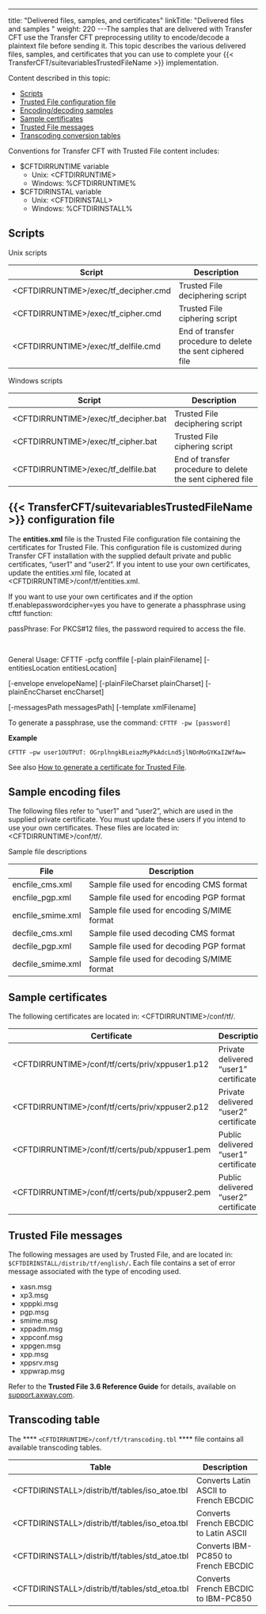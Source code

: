 ---
title: "Delivered files, samples, and certificates"
linkTitle: "Delivered files and samples "
weight: 220
---The samples that are delivered with Transfer CFT use the Transfer CFT preprocessing utility to encode/decode a plaintext file before sending it. This topic describes the various delivered files, samples, and certificates that you can use to complete your {{< TransferCFT/suitevariablesTrustedFileName  >}} implementation.

Content described in this topic:

* [Scripts](#Scripts)
* [Trusted File configuration file](#Trusted)
* [Encoding/decoding samples](#Sample)
* [Sample certificates](#Sample)
* [Trusted File messages](#Messages)
* [Transcoding conversion tables](#Transcod)

Conventions for Transfer CFT with Trusted File content includes:

* $CFTDIRRUNTIME variable
    *   Unix: &lt;CFTDIRRUNTIME>
    *   Windows: %CFTDIRRUNTIME%
* $CFTDIRINSTAL variable
    *   Unix: &lt;CFTDIRINSTALL>
    *   Windows: %CFTDIRINSTALL%

<span id="Scripts"></span>

## Scripts

Unix scripts


| Script  | Description  |
| --- | --- |
| &lt;CFTDIRRUNTIME&gt;/exec/tf_decipher.cmd  | Trusted File deciphering script  |
| &lt;CFTDIRRUNTIME&gt;/exec/tf_cipher.cmd  | Trusted File ciphering script  |
| &lt;CFTDIRRUNTIME&gt;/exec/tf_delfile.cmd  | End of transfer procedure to delete the sent ciphered file  |


Windows scripts


| Script  | Description  |
| --- | --- |
| &lt;CFTDIRRUNTIME&gt;/exec/tf_decipher.bat  | Trusted File deciphering script  |
| &lt;CFTDIRRUNTIME&gt;/exec/tf_cipher.bat  | Trusted File ciphering script  |
| &lt;CFTDIRRUNTIME&gt;/exec/tf_delfile.bat  | End of transfer procedure to delete the sent ciphered file  |


<span id="Trusted"></span>

## {{< TransferCFT/suitevariablesTrustedFileName  >}} configuration file

The ****entities.xml**** file is the Trusted File configuration file containing the certificates for Trusted File. This configuration file is customized during Transfer CFT installation with the supplied default private and public certificates, “user1” and “user2”. If you intent to use your own certificates, update the entities.xml file, located at &lt;CFTDIRRUNTIME>/conf/tf/entities.xml.

If you want to use your own certificates and if the option tf.enablepasswordcipher=yes you have to generate a phassphrase using cfttf function:

passPhrase: For PKCS#12 files, the password required to access the file.

 

General Usage: CFTTF -pcfg conffile [-plain plainFilename] [-entitiesLocation entitiesLocation]

[-envelope envelopeName] [-plainFileCharset plainCharset] [-plainEncCharset encCharset]

[-messagesPath messagesPath] [-template xmlFilename]

To generate a passphrase, use the command: `CFTTF -pw [password]`

****Example****

```
CFTTF –pw user1OUTPUT: OGrplhngkBLeiazMyPkAdcLnd5jlNOnMoGYKaI2WfAw=
```

See also [How to generate a certificate for Trusted File](../tf_generate_cert).

<span id="Sample"></span>

## Sample encoding files

The following files refer to “user1” and “user2”, which are used in the supplied private certificate. You must update these users if you intend to use your own certificates. These files are located in: &lt;CFTDIRRUNTIME>/conf/tf/.

Sample file descriptions


| File  | Description  |
| --- | --- |
| encfile_cms.xml  | Sample file used for encoding CMS format  |
| encfile_pgp.xml  | Sample file used for encoding PGP format  |
| encfile_smime.xml  | Sample file used for encoding S/MIME format  |
| decfile_cms.xml  | Sample file used decoding CMS format  |
| decfile_pgp.xml  | Sample file used for decoding PGP format  |
| decfile_smime.xml  | Sample file used for decoding S/MIME format  |


## Sample certificates

The following certificates are located in: &lt;CFTDIRRUNTIME>/conf/tf/.


| Certificate  | Description  |
| --- | --- |
| &lt;CFTDIRRUNTIME&gt;/conf/tf/certs/priv/xppuser1.p12  | Private delivered “user1” certificate  |
| &lt;CFTDIRRUNTIME&gt;/conf/tf/certs/priv/xppuser2.p12  | Private delivered “user2” certificate  |
| &lt;CFTDIRRUNTIME&gt;/conf/tf/certs/pub/xppuser1.pem  | Public delivered “user1” certificate  |
| &lt;CFTDIRRUNTIME&gt;/conf/tf/certs/pub/xppuser2.pem  | Public delivered “user2” certificate  |


<span id="Messages"></span>

## Trusted File messages

The following messages are used by Trusted File, and are located in: `$CFTDIRINSTALL/distrib/tf/english/`****.**** Each file contains a set of error message associated with the type of encoding used.

* xasn.msg
* xp3.msg
* xpppki.msg
* pgp.msg
* smime.msg
* xppadm.msg
* xppconf.msg
* xppgen.msg
* xpp.msg
* xppsrv.msg
* xppwrap.msg

Refer to the **Trusted File 3.6 Reference Guide** for details, available on [support.axway.com](https://support.axway.com/).

<span id="Transcod"></span>

## Transcoding table

The **** `<CFTDIRRUNTIME>/conf/tf/transcoding.tbl` **** file contains all available transcoding tables.


| Table  | Description  |
| --- | --- |
| &lt;CFTDIRINSTALL&gt;/distrib/tf/tables/iso_atoe.tbl  | Converts Latin ASCII to French EBCDIC  |
| &lt;CFTDIRINSTALL&gt;/distrib/tf/tables/iso_etoa.tbl  | Converts French EBCDIC to Latin ASCII  |
| &lt;CFTDIRINSTALL&gt;/distrib/tf/tables/std_atoe.tbl  | Converts IBM-PC850 to French EBCDIC  |
| &lt;CFTDIRINSTALL&gt;/distrib/tf/tables/std_etoa.tbl  | Converts French EBCDIC to IBM-PC850  |

